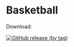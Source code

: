 # Basketball

Download:

[![GitHub release (by tag)](https://img.shields.io/github/downloads/Dmitresso/Basketball/v5.0/total?color=blue&logo=Windows)](https://github.com/Dmitresso/Basketball/releases/tag/v5.0)

